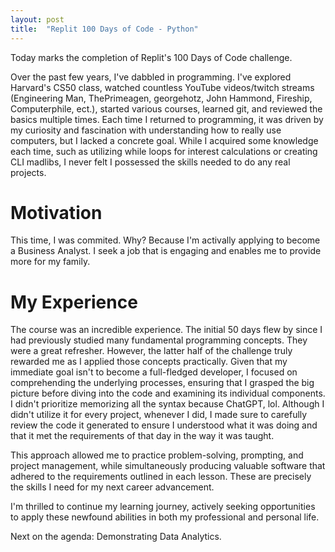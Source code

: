 ```yaml
---
layout: post
title:  "Replit 100 Days of Code - Python"
---
```


Today marks the completion of Replit's 100 Days of Code challenge. 

Over the past few years, I've dabbled in programming. I've explored Harvard's CS50 class, watched countless YouTube videos/twitch streams (Engineering Man, ThePrimeagen, georgehotz, John Hammond, Fireship, Computerphile, ect.), started various courses, learned git, and reviewed the basics multiple times. Each time I returned to programming, it was driven by my curiosity and fascination with understanding how to really use computers, but I lacked a concrete goal. While I acquired some knowledge each time, such as utilizing while loops for interest calculations or creating CLI madlibs, I never felt I possessed the skills needed to do any real projects.

# Motivation
This time, I was commited. Why? Because I'm activally applying to become a Business Analyst. I seek a job that is engaging and enables me to provide more for my family.

# My Experience
The course was an incredible experience. The initial 50 days flew by since I had previously studied many fundamental programming concepts. They were a great refresher. However, the latter half of the challenge truly rewarded me as I applied those concepts practically. Given that my immediate goal isn't to become a full-fledged developer, I focused on comprehending the underlying processes, ensuring that I grasped the big picture before diving into the code and examining its individual components. I didn't prioritize memorizing all the syntax because ChatGPT, lol. Although I didn't utilize it for every project, whenever I did, I made sure to carefully review the code it generated to ensure I understood what it was doing and that it met the requirements of that day in the way it was taught.

This approach allowed me to practice problem-solving, prompting, and project management, while simultaneously producing valuable software that adhered to the requirements outlined in each lesson. These are precisely the skills I need for my next career advancement.

I'm thrilled to continue my learning journey, actively seeking opportunities to apply these newfound abilities in both my professional and personal life.

Next on the agenda: Demonstrating Data Analytics.